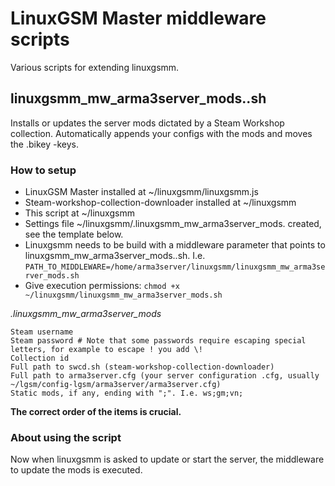 # LinuxGSM Master middleware scripts

Various scripts for extending linuxgsmm.

## linuxgsmm_mw_arma3server_mods..sh

Installs or updates the server mods dictated by a Steam Workshop collection. Automatically appends your configs with the mods and moves the .bikey -keys.

### How to setup

- LinuxGSM Master installed at ~/linuxgsmm/linuxgsmm.js
- Steam-workshop-collection-downloader installed at ~/linuxgsmm
- This script at ~/linuxgsmm
- Settings file ~/linuxgsmm/.linuxgsmm_mw_arma3server_mods. created, see the template below.
- Linuxgsmm needs to be build with a middleware parameter that points to linuxgsmm_mw_arma3server_mods..sh. I.e. `PATH_TO_MIDDLEWARE=/home/arma3server/linuxgsmm/linuxgsmm_mw_arma3server_mods.sh`
- Give execution permissions: `chmod +x ~/linuxgsmm/linuxgsmm_mw_arma3server_mods.sh`

*.linuxgsmm_mw_arma3server_mods*
```
Steam username
Steam password # Note that some passwords require escaping special letters, for example to escape ! you add \!
Collection id
Full path to swcd.sh (steam-workshop-collection-downloader)
Full path to arma3server.cfg (your server configuration .cfg, usually ~/lgsm/config-lgsm/arma3server/arma3server.cfg)
Static mods, if any, ending with ";". I.e. ws;gm;vn;
```

**The correct order of the items is crucial.**

### About using the script

Now when linuxgsmm is asked to update or start the server, the middleware to update the mods is executed.